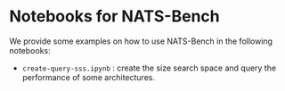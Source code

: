 # Notebooks for NATS-Bench

We provide some examples on how to use NATS-Bench in the following notebooks:

- `create-query-sss.ipynb` : create the size search space and query the performance of some architectures.
